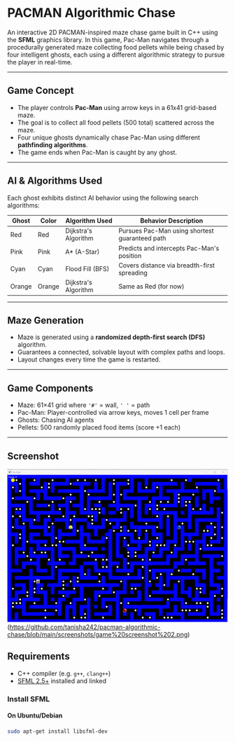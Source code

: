 # PACMAN Algorithmic Chase

An interactive 2D PACMAN-inspired maze chase game built in C++ using the **SFML** graphics library. In this game, Pac-Man navigates through a procedurally generated maze collecting food pellets while being chased by four intelligent ghosts, each using a different algorithmic strategy to pursue the player in real-time.

---

## Game Concept

- The player controls **Pac-Man** using arrow keys in a 61x41 grid-based maze.
- The goal is to collect all food pellets (500 total) scattered across the maze.
- Four unique ghosts dynamically chase Pac-Man using different **pathfinding algorithms**.
- The game ends when Pac-Man is caught by any ghost.

---

## AI & Algorithms Used

Each ghost exhibits distinct AI behavior using the following search algorithms:

| Ghost  | Color     | Algorithm Used          | Behavior Description                           |
|--------|-----------|-------------------------|------------------------------------------------|
| Red    |   Red     | Dijkstra's Algorithm    | Pursues Pac-Man using shortest guaranteed path |
| Pink   |   Pink    | A* (A-Star)             | Predicts and intercepts Pac-Man's position     |
| Cyan   |   Cyan    | Flood Fill (BFS)        | Covers distance via breadth-first spreading    |
| Orange |   Orange  | Dijkstra's Algorithm    | Same as Red (for now)                          |

---

## Maze Generation

- Maze is generated using a **randomized depth-first search (DFS)** algorithm.
- Guarantees a connected, solvable layout with complex paths and loops.
- Layout changes every time the game is restarted.

---

## Game Components

- Maze: 61×41 grid where `'#'` = wall, `' '` = path
- Pac-Man: Player-controlled via arrow keys, moves 1 cell per frame
- Ghosts: Chasing AI agents
- Pellets: 500 randomly placed food items (score +1 each)

---

## Screenshot

![Gameplay](https://github.com/tanisha242/pacman-algorithmic-chase/blob/main/screenshots/game%20screenshot%201.png)
           (https://github.com/tanisha242/pacman-algorithmic-chase/blob/main/screenshots/game%20screenshot%202.png)

## Requirements

- C++ compiler (e.g. `g++`, `clang++`)
- [SFML 2.5+](https://www.sfml-dev.org/) installed and linked

### Install SFML

#### On Ubuntu/Debian
```bash
sudo apt-get install libsfml-dev

